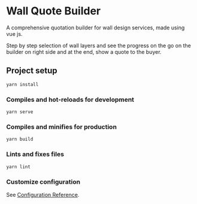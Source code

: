 # Wall Quote Builder

A comprehensive quotation builder for wall design services, made using vue js. 

Step by step selection of wall layers and see the progress on the go on the builder on right side and at the end, show a quote to the buyer.

## Project setup
```
yarn install
```

### Compiles and hot-reloads for development
```
yarn serve
```

### Compiles and minifies for production
```
yarn build
```

### Lints and fixes files
```
yarn lint
```

### Customize configuration
See [Configuration Reference](https://cli.vuejs.org/config/).
